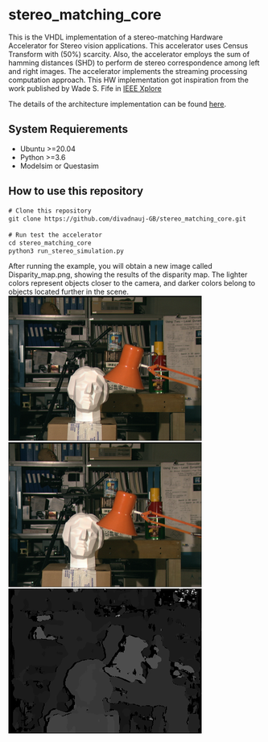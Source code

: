 # stereo_matching_core


This is the VHDL implementation of a stereo-matching Hardware Accelerator for Stereo vision applications. This accelerator uses Census Transform with (50%) scarcity. Also, the accelerator employs the sum of hamming distances (SHD) to perform de stereo correspondence among left and right images. The accelerator implements the streaming processing computation approach. This HW implementation got inspiration from the work published by Wade S. Fife in [IEEE Xplore](https://ieeexplore.ieee.org/document/6213095)


The details of the architecture implementation can be found [here](https://github.com/divadnauj-GB/stereo_matching_core/blob/main/docs/Stereo_Match_Core.pdf). 

## System Requierements
- Ubuntu >=20.04 
- Python >=3.6
- Modelsim or Questasim


## How to use this repository

```
# Clone this repository
git clone https://github.com/divadnauj-GB/stereo_matching_core.git

# Run test the accelerator
cd stereo_matching_core
python3 run_stereo_simulation.py

```

After running the example, you will obtain a new image called Disparity_map.png, showing the results of the disparity map. The lighter colors represent objects closer to the camera, and darker colors belong to objects located further in the scene. 
![Leftimg](imL.png) ![rightim](imR.png) ![Disparity_map](Disparity_map.png)



